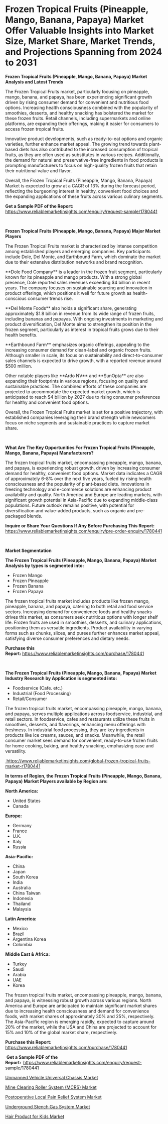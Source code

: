 <p><h1>Frozen Tropical Fruits (Pineapple, Mango, Banana, Papaya) Market Offer Valuable Insights into Market Size, Market Share, Market Trends, and Projections Spanning from 2024 to 2031</h1></p><p><strong>Frozen Tropical Fruits (Pineapple, Mango, Banana, Papaya) Market Analysis and Latest Trends</strong></p>
<p><p>The Frozen Tropical Fruits market, particularly focusing on pineapple, mango, banana, and papaya, has been experiencing significant growth driven by rising consumer demand for convenient and nutritious food options. Increasing health consciousness combined with the popularity of smoothies, desserts, and healthy snacking has bolstered the market for these frozen fruits. Retail channels, including supermarkets and online platforms, are expanding their offerings, making it easier for consumers to access frozen tropical fruits. </p><p>Innovative product developments, such as ready-to-eat options and organic varieties, further enhance market appeal. The growing trend towards plant-based diets has also contributed to the increased consumption of tropical fruits, as they are often used as substitutes in various recipes. Additionally, the demand for natural and preservative-free ingredients in food products is prompting manufacturers to focus on high-quality frozen fruits that retain their nutritional value and flavor. </p><p>Overall, the Frozen Tropical Fruits (Pineapple, Mango, Banana, Papaya) Market is expected to grow at a CAGR of 13% during the forecast period, reflecting the burgeoning interest in healthy, convenient food choices and the expanding applications of these fruits across various culinary segments.</p></p>
<p><strong>Get a Sample PDF of the Report:&nbsp;</strong> <a href="https://www.reliablemarketinsights.com/enquiry/request-sample/1780441?utm_campaign=1338&utm_medium=2&utm_source=Github&utm_content=ia&utm_term=13102024&utm_id=frozen-tropical-fruits-pineapple-mango-banana-papaya">https://www.reliablemarketinsights.com/enquiry/request-sample/1780441</a></p>
<p>&nbsp;</p>
<p><strong>Frozen Tropical Fruits (Pineapple, Mango, Banana, Papaya) Major Market Players</strong></p>
<p><p>The Frozen Tropical Fruits market is characterized by intense competition among established players and emerging companies. Key participants include Dole, Del Monte, and Earthbound Farm, which dominate the market due to their extensive distribution networks and brand recognition. </p><p>**Dole Food Company** is a leader in the frozen fruit segment, particularly known for its pineapple and mango products. With a strong global presence, Dole reported sales revenues exceeding $4 billion in recent years. The company focuses on sustainable sourcing and innovation in product offerings, which positions it well for future growth as health-conscious consumer trends rise.</p><p>**Del Monte Foods** also holds a significant share, generating approximately $1.8 billion in revenue from its wide range of frozen fruits, including bananas and papayas. With ongoing investments in marketing and product diversification, Del Monte aims to strengthen its position in the frozen segment, particularly as interest in tropical fruits grows due to their health benefits.</p><p>**Earthbound Farm** emphasizes organic offerings, appealing to the increasing consumer demand for clean-label and organic frozen fruits. Although smaller in scale, its focus on sustainability and direct-to-consumer sales channels is expected to drive growth, with a reported revenue around $500 million.</p><p>Other notable players like **Ardo NV** and **SunOpta** are also expanding their footprints in various regions, focusing on quality and sustainable practices. The combined efforts of these companies are projected to accommodate the expected market growth, which is anticipated to reach $4 billion by 2027 due to rising consumer preferences for healthy and convenient food options.</p><p>Overall, the Frozen Tropical Fruits market is set for a positive trajectory, with established companies leveraging their brand strength while newcomers focus on niche segments and sustainable practices to capture market share.</p></p>
<p>&nbsp;</p>
<p><strong>What Are The Key Opportunities For Frozen Tropical Fruits (Pineapple, Mango, Banana, Papaya) Manufacturers?</strong></p>
<p><p>The frozen tropical fruits market, encompassing pineapple, mango, banana, and papaya, is experiencing robust growth, driven by increasing consumer demand for healthy, convenient food options. Market data indicates a CAGR of approximately 6-8% over the next five years, fueled by rising health consciousness and the popularity of plant-based diets. Innovations in freezing technology and e-commerce solutions are enhancing product availability and quality. North America and Europe are leading markets, with significant growth potential in Asia-Pacific due to expanding middle-class populations. Future outlook remains positive, with potential for diversification and value-added products, such as organic and pre-packaged blends.</p></p>
<p><strong>Inquire or Share Your Questions If Any Before Purchasing This Report:</strong> <a href="https://www.reliablemarketinsights.com/enquiry/pre-order-enquiry/1780441?utm_campaign=1338&utm_medium=2&utm_source=Github&utm_content=ia&utm_term=13102024&utm_id=frozen-tropical-fruits-pineapple-mango-banana-papaya">https://www.reliablemarketinsights.com/enquiry/pre-order-enquiry/1780441</a></p>
<p>&nbsp;</p>
<p><strong>Market Segmentation</strong></p>
<p><strong>The Frozen Tropical Fruits (Pineapple, Mango, Banana, Papaya) Market Analysis by types is segmented into:</strong></p>
<p><ul><li>Frozen Mango</li><li>Frozen Pineapple</li><li>Frozen Banana</li><li>Frozen Papaya</li></ul></p>
<p><p>The frozen tropical fruits market includes products like frozen mango, pineapple, banana, and papaya, catering to both retail and food service sectors. Increasing demand for convenience foods and healthy snacks drives this market, as consumers seek nutritious options with longer shelf life. Frozen fruits are used in smoothies, desserts, and culinary applications, positioning them as versatile ingredients. Product availability in varying forms such as chunks, slices, and purees further enhances market appeal, satisfying diverse consumer preferences and dietary needs.</p></p>
<p><strong>Purchase this Report:&nbsp;</strong><a href="https://www.reliablemarketinsights.com/purchase/1780441?utm_campaign=1338&utm_medium=2&utm_source=Github&utm_content=ia&utm_term=13102024&utm_id=frozen-tropical-fruits-pineapple-mango-banana-papaya">https://www.reliablemarketinsights.com/purchase/1780441</a></p>
<p>&nbsp;</p>
<p><strong>The Frozen Tropical Fruits (Pineapple, Mango, Banana, Papaya) Market Industry Research by Application is segmented into:</strong></p>
<p><ul><li>Foodservice (Cafe. etc.)</li><li>Industrial (Food Processing)</li><li>Retail/Consumer</li></ul></p>
<p><p>The frozen tropical fruits market, encompassing pineapple, mango, banana, and papaya, serves multiple applications across foodservice, industrial, and retail sectors. In foodservice, cafes and restaurants utilize these fruits in smoothies, desserts, and flavorings, enhancing menu offerings with freshness. In industrial food processing, they are key ingredients in products like ice creams, sauces, and snacks. Meanwhile, the retail consumer market sees demand for convenient, ready-to-use frozen fruits for home cooking, baking, and healthy snacking, emphasizing ease and versatility.</p></p>
<p><a href="https://www.reliablemarketinsights.com/global-frozen-tropical-fruits-market-r1780441?utm_campaign=1338&utm_medium=2&utm_source=Github&utm_content=ia&utm_term=13102024&utm_id=frozen-tropical-fruits-pineapple-mango-banana-papaya">&nbsp;https://www.reliablemarketinsights.com/global-frozen-tropical-fruits-market-r1780441</a></p>
<p><strong>In terms of Region, the Frozen Tropical Fruits (Pineapple, Mango, Banana, Papaya) Market Players available by Region are:</strong></p>
<p>
    <p> <strong> North America: </strong>
        <ul>
            <li>United States</li>
            <li>Canada</li>
        </ul>
        </p> 
    <p> <strong> Europe: </strong>
        <ul>
            <li>Germany</li>
            <li>France</li>
            <li>U.K.</li>
            <li>Italy</li>
            <li>Russia</li>
        </ul>
        </p> 
    <p> <strong> Asia-Pacific: </strong>
        <ul>
            <li>China</li>
            <li>Japan</li>
            <li>South Korea</li>
            <li>India</li>
            <li>Australia</li>
            <li>China Taiwan</li>
            <li>Indonesia</li>
            <li>Thailand</li>
            <li>Malaysia</li>
        </ul>
        </p> 
    <p> <strong> Latin America: </strong>
        <ul>
            <li>Mexico</li>
            <li>Brazil</li>
            <li>Argentina Korea</li>
            <li>Colombia</li>
        </ul>
        </p> 
    <p> <strong> Middle East & Africa: </strong>
        <ul>
            <li>Turkey</li>
            <li>Saudi</li>
            <li>Arabia</li>
            <li>UAE</li>
            <li>Korea</li>
        </ul>
    </p>
    </p>
<p><p>The frozen tropical fruits market, encompassing pineapple, mango, banana, and papaya, is witnessing robust growth across various regions. North America and Europe are anticipated to maintain significant market shares due to increasing health consciousness and demand for convenience foods, with market shares of approximately 30% and 25%, respectively. The Asia-Pacific region is emerging rapidly, expected to capture around 20% of the market, while the USA and China are projected to account for 15% and 10% of the global market share, respectively.</p></p>
<p><strong>Purchase this Report: </strong><a href="https://www.reliablemarketinsights.com/purchase/1780441?utm_campaign=1338&utm_medium=2&utm_source=Github&utm_content=ia&utm_term=13102024&utm_id=frozen-tropical-fruits-pineapple-mango-banana-papaya">https://www.reliablemarketinsights.com/purchase/1780441</a></p>
<p>&nbsp;<strong>Get a Sample PDF of the Report:&nbsp;&nbsp;</strong><a href="https://www.reliablemarketinsights.com/enquiry/request-sample/1780441?utm_campaign=1338&utm_medium=2&utm_source=Github&utm_content=ia&utm_term=13102024&utm_id=frozen-tropical-fruits-pineapple-mango-banana-papaya">https://www.reliablemarketinsights.com/enquiry/request-sample/1780441</a></p>
<p><strong></strong></p>
<p><p><a href="https://www.linkedin.com/pulse/unmanned-vehicle-universal-chassis-market-research-report-uqjic?utm_campaign=1338&utm_medium=2&utm_source=Github&utm_content=ia&utm_term=13102024&utm_id=frozen-tropical-fruits-pineapple-mango-banana-papaya">Unmanned Vehicle Universal Chassis Market</a></p><p><a href="https://www.linkedin.com/pulse/mine-clearing-roller-system-mcrs-market-research-report-includes-kjopf?utm_campaign=1338&utm_medium=2&utm_source=Github&utm_content=ia&utm_term=13102024&utm_id=frozen-tropical-fruits-pineapple-mango-banana-papaya">Mine Clearing Roller System (MCRS) Market</a></p><p><a href="https://github.com/provorikovar/Market-Research-Report-List-6/blob/main/postoperative-local-pain-relief-system-market.md?utm_campaign=1338&utm_medium=2&utm_source=Github&utm_content=ia&utm_term=13102024&utm_id=frozen-tropical-fruits-pineapple-mango-banana-papaya">Postoperative Local Pain Relief System Market</a></p><p><a href="https://www.linkedin.com/pulse/future-insights-underground-stench-gas-system-market-trends-regional-excof?utm_campaign=1338&utm_medium=2&utm_source=Github&utm_content=ia&utm_term=13102024&utm_id=frozen-tropical-fruits-pineapple-mango-banana-papaya">Underground Stench Gas System Market</a></p><p><a href="https://www.linkedin.com/pulse/global-hair-product-kids-industry-analysis-report-market-size-kokec?utm_campaign=1338&utm_medium=2&utm_source=Github&utm_content=ia&utm_term=13102024&utm_id=frozen-tropical-fruits-pineapple-mango-banana-papaya">Hair Product for Kids Market</a></p></p>